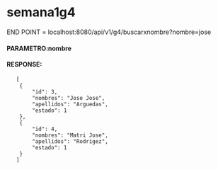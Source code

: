 # semana1g4
END POINT = localhost:8080/api/v1/g4/buscarxnombre?nombre=jose
####    PARAMETRO:nombre
#### RESPONSE:
```` 
   [
    {
        "id": 3,
        "nombres": "Jose Jose",
        "apellidos": "Arguedas",
        "estado": 1
    },
    {
        "id": 4,
        "nombres": "Matri Jose",
        "apellidos": "Rodrigez",
        "estado": 1
    }
   ]
````